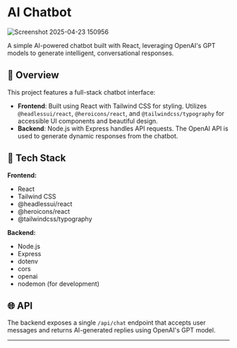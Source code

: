 # AI Chatbot

![Screenshot 2025-04-23 150956](https://github.com/user-attachments/assets/3a8c7462-4683-4c92-a77a-c3425097cded)


A simple AI-powered chatbot built with React, leveraging OpenAI's GPT models to generate intelligent, conversational responses.

## 🧠 Overview

This project features a full-stack chatbot interface:

- **Frontend**: Built using React with Tailwind CSS for styling. Utilizes `@headlessui/react`, `@heroicons/react`, and `@tailwindcss/typography` for accessible UI components and beautiful design.
- **Backend**: Node.js with Express handles API requests. The OpenAI API is used to generate dynamic responses from the chatbot.

## 🔧 Tech Stack

**Frontend:**
- React
- Tailwind CSS
- @headlessui/react
- @heroicons/react
- @tailwindcss/typography

**Backend:**
- Node.js
- Express
- dotenv
- cors
- openai
- nodemon (for development)

## 🌐 API

The backend exposes a single `/api/chat` endpoint that accepts user messages and returns AI-generated replies using OpenAI's GPT model.

---


